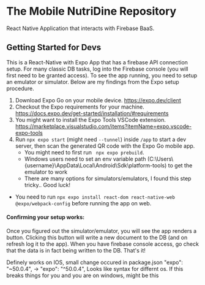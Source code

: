 # The Mobile NutriDine Repository

React Native Application that interacts with Firebase BaaS.

## Getting Started for Devs

This is a React-Native with Expo App that has a firebase API connection setup. For many classic DB tasks, log into the Firebase console (you will first need to be granted access).
To see the app running, you need to setup an emulator or simulator. Below are my findings from the Expo setup procedure.

1. Download Expo Go on your mobile device. https://expo.dev/client
2. Checkout the Expo requirements for your machine. https://docs.expo.dev/get-started/installation/#requirements
3. You might want to install the Expo Tools VSCode extension. https://marketplace.visualstudio.com/items?itemName=expo.vscode-expo-tools
4. Run `npx expo start` (might need `--tunnel`) inside `/app` to start a dev server, then scan the generated QR code with the Expo Go mobile app.
   - You might need to first run ` npx expo prebuild`.
   - Windows users need to set an env variable path (C:\Users\\{username}\AppData\Local\Android\Sdk\platform-tools) to get the emulator to work
   - There are many options for simulators/emulators, I found this step tricky.. Good luck!

- You need to run `npx expo install react-dom react-native-web @expo/webpack-config` before running the app on web.

#### Confirming your setup works:

Once you figured out the simulator/emulator, you will see the app renders a button. Clicking this button will write a new document to the DB (and on refresh log it to the app).
When you have firebase console access, go check that the data is in fact being written to the DB. That's it!



Definely works on IOS, small change occured in package.json "expo": "~50.0.4", ->  "expo": "^50.0.4",
Looks like syntax for differnt os.  If this breaks things for you and you are on windows, might be this 